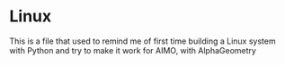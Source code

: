 # Linux
This is a file that used to remind me of first time building a Linux system with Python and try to make it work for AIMO, with AlphaGeometry
